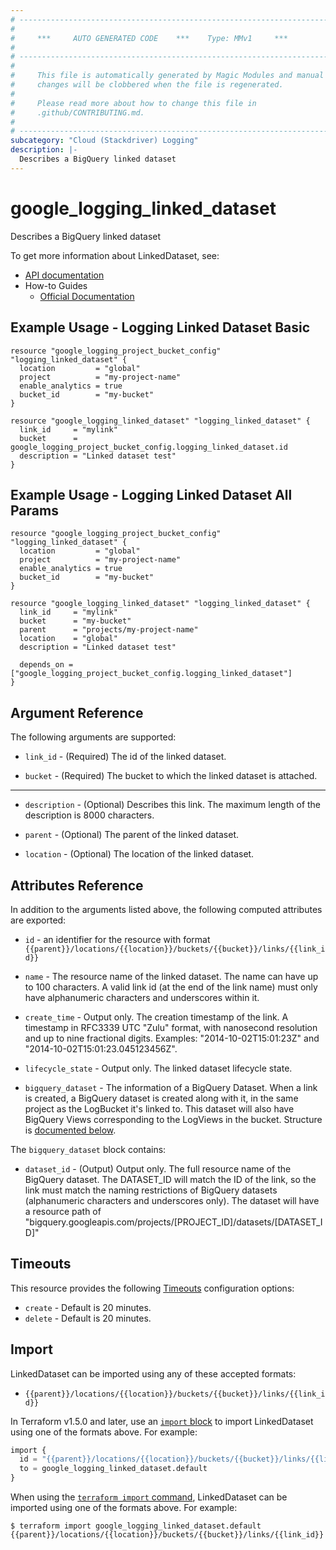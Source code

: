 ```yaml
---
# ----------------------------------------------------------------------------
#
#     ***     AUTO GENERATED CODE    ***    Type: MMv1     ***
#
# ----------------------------------------------------------------------------
#
#     This file is automatically generated by Magic Modules and manual
#     changes will be clobbered when the file is regenerated.
#
#     Please read more about how to change this file in
#     .github/CONTRIBUTING.md.
#
# ----------------------------------------------------------------------------
subcategory: "Cloud (Stackdriver) Logging"
description: |-
  Describes a BigQuery linked dataset
---
```


# google_logging_linked_dataset

Describes a BigQuery linked dataset


To get more information about LinkedDataset, see:

* [API documentation](https://cloud.google.com/logging/docs/reference/v2/rest/v2/locations.buckets.links)
* How-to Guides
    * [Official Documentation](https://cloud.google.com/logging/docs/apis)

## Example Usage - Logging Linked Dataset Basic


```hcl
resource "google_logging_project_bucket_config" "logging_linked_dataset" {
  location         = "global"
  project          = "my-project-name"
  enable_analytics = true
  bucket_id        = "my-bucket"
}

resource "google_logging_linked_dataset" "logging_linked_dataset" {
  link_id     = "mylink"
  bucket      = google_logging_project_bucket_config.logging_linked_dataset.id
  description = "Linked dataset test"
}
```
## Example Usage - Logging Linked Dataset All Params


```hcl
resource "google_logging_project_bucket_config" "logging_linked_dataset" {
  location         = "global"
  project          = "my-project-name"
  enable_analytics = true
  bucket_id        = "my-bucket"
}

resource "google_logging_linked_dataset" "logging_linked_dataset" {
  link_id     = "mylink"
  bucket      = "my-bucket"
  parent      = "projects/my-project-name"
  location    = "global"
  description = "Linked dataset test"

  depends_on = ["google_logging_project_bucket_config.logging_linked_dataset"]
}
```

## Argument Reference

The following arguments are supported:


* `link_id` -
  (Required)
  The id of the linked dataset.

* `bucket` -
  (Required)
  The bucket to which the linked dataset is attached.


- - -


* `description` -
  (Optional)
  Describes this link. The maximum length of the description is 8000 characters.

* `parent` -
  (Optional)
  The parent of the linked dataset.

* `location` -
  (Optional)
  The location of the linked dataset.


## Attributes Reference

In addition to the arguments listed above, the following computed attributes are exported:

* `id` - an identifier for the resource with format `{{parent}}/locations/{{location}}/buckets/{{bucket}}/links/{{link_id}}`

* `name` -
  The resource name of the linked dataset. The name can have up to 100 characters. A valid link id
  (at the end of the link name) must only have alphanumeric characters and underscores within it.

* `create_time` -
  Output only. The creation timestamp of the link. A timestamp in RFC3339 UTC "Zulu" format,
  with nanosecond resolution and up to nine fractional digits. Examples: "2014-10-02T15:01:23Z"
  and "2014-10-02T15:01:23.045123456Z".

* `lifecycle_state` -
  Output only. The linked dataset lifecycle state.

* `bigquery_dataset` -
  The information of a BigQuery Dataset. When a link is created, a BigQuery dataset is created along
  with it, in the same project as the LogBucket it's linked to. This dataset will also have BigQuery
  Views corresponding to the LogViews in the bucket.
  Structure is [documented below](#nested_bigquery_dataset).


<a name="nested_bigquery_dataset"></a>The `bigquery_dataset` block contains:

* `dataset_id` -
  (Output)
  Output only. The full resource name of the BigQuery dataset. The DATASET_ID will match the ID
  of the link, so the link must match the naming restrictions of BigQuery datasets
  (alphanumeric characters and underscores only). The dataset will have a resource path of
  "bigquery.googleapis.com/projects/[PROJECT_ID]/datasets/[DATASET_ID]"

## Timeouts

This resource provides the following
[Timeouts](https://developer.hashicorp.com/terraform/plugin/sdkv2/resources/retries-and-customizable-timeouts) configuration options:

- `create` - Default is 20 minutes.
- `delete` - Default is 20 minutes.

## Import


LinkedDataset can be imported using any of these accepted formats:

* `{{parent}}/locations/{{location}}/buckets/{{bucket}}/links/{{link_id}}`


In Terraform v1.5.0 and later, use an [`import` block](https://developer.hashicorp.com/terraform/language/import) to import LinkedDataset using one of the formats above. For example:

```tf
import {
  id = "{{parent}}/locations/{{location}}/buckets/{{bucket}}/links/{{link_id}}"
  to = google_logging_linked_dataset.default
}
```

When using the [`terraform import` command](https://developer.hashicorp.com/terraform/cli/commands/import), LinkedDataset can be imported using one of the formats above. For example:

```
$ terraform import google_logging_linked_dataset.default {{parent}}/locations/{{location}}/buckets/{{bucket}}/links/{{link_id}}
```
